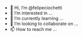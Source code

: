 - 👋 Hi, I’m @felipeciochetti
- 👀 I’m interested in ...
- 🌱 I’m currently learning ...
- 💞️ I’m looking to collaborate on ...
- 📫 How to reach me ...

<!---
felipeciochetti/felipeciochetti is a ✨ special ✨ repository because its `README.md` (this file) appears on your GitHub profile.
You can click the Preview link to take a look at your changes.
--->
